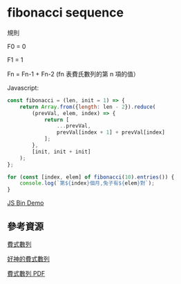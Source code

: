 # fibonacci sequence
規則

  F0 = 0
  
  F1 = 1
  
  Fn = Fn-1 + Fn-2 (fn 表費氏數列的第 n 項的值）

Javascript:

```js
const fibonacci = (len, init = 1) => {
    return Array.from({length: len - 2}).reduce(
        (prevVal, elem, index) => {
            return [
                ...prevVal,
                prevVal[index + 1] + prevVal[index]
            ];
        },
        [init, init + init]
    );
};

for (const [index, elem] of fibonacci(10).entries()) {
    console.log(`第${index}個月,兔子有${elem}對`);
}
```
[JS Bin Demo](http://jsbin.com/momalu/edit?js,console)
## 參考資源
[費式數列](http://openhome.cc/Gossip/AlgorithmGossip/FibonacciNumber.htm)

[好神的費式數列](http://blog.xuite.net/windyku0601/wretch/97914546)

[費式數列 PDF](http://www.shs.edu.tw/works/essay/2008/03/2008032822231396.pdf)


